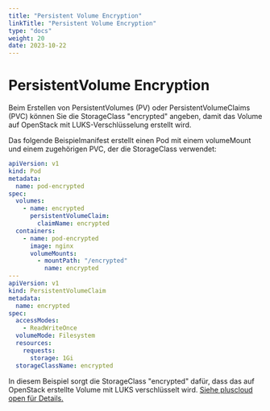 ```yaml
---
title: "Persistent Volume Encryption"
linkTitle: "Persistent Volume Encryption"
type: "docs"
weight: 20
date: 2023-10-22
---
```


# PersistentVolume Encryption

Beim Erstellen von PersistentVolumes (PV) oder PersistentVolumeClaims (PVC) können Sie die StorageClass "encrypted" angeben, damit das Volume auf OpenStack mit LUKS-Verschlüsselung erstellt wird.

Das folgende Beispielmanifest erstellt einen Pod mit einem volumeMount und einem zugehörigen PVC, der die StorageClass verwendet:

```yaml
apiVersion: v1
kind: Pod
metadata:
  name: pod-encrypted
spec:
  volumes:
    - name: encrypted
      persistentVolumeClaim:
        claimName: encrypted
  containers:
    - name: pod-encrypted
      image: nginx
      volumeMounts:
        - mountPath: "/encrypted"
          name: encrypted
---
apiVersion: v1
kind: PersistentVolumeClaim
metadata:
  name: encrypted
spec:
  accessModes:
    - ReadWriteOnce
  volumeMode: Filesystem
  resources:
    requests:
      storage: 1Gi
  storageClassName: encrypted
```

In diesem Beispiel sorgt die StorageClass "encrypted" dafür, dass das auf OpenStack erstellte Volume mit LUKS verschlüsselt wird.
[Siehe pluscloud open für Details.](../../../../../compute/pluscloudopen/reference/volumes-snap-back/#encrypted-volumes)
